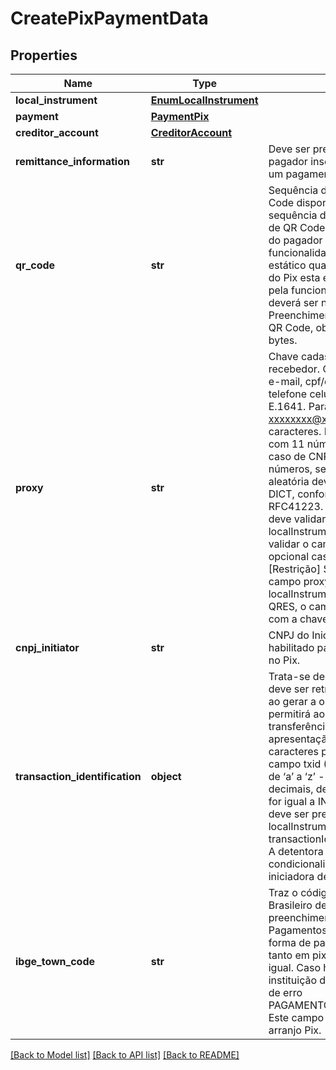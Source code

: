 # CreatePixPaymentData

## Properties
Name | Type | Description | Notes
------------ | ------------- | ------------- | -------------
**local_instrument** | [**EnumLocalInstrument**](EnumLocalInstrument.md) |  | 
**payment** | [**PaymentPix**](PaymentPix.md) |  | 
**creditor_account** | [**CreditorAccount**](CreditorAccount.md) |  | 
**remittance_information** | **str** | Deve ser preenchido sempre que o usuário pagador inserir alguma informação adicional em um pagamento, a ser enviada ao recebedor.  | [optional] 
**qr_code** | **str** | Sequência de caracteres que corresponde ao QR Code disponibilizado para o pagador. É a sequência de caracteres que seria lida pelo leitor de QR Code, e deve propiciar o retorno dos dados do pagador após consulta na DICT. Essa funcionalidade é possível tanto para QR Code estático quanto para QR Code dinâmico. No arranjo do Pix esta é a mesma sequência gerada e/ou lida pela funcionalidade Pix Copia e Cola. Este campo deverá ser no formato UTF-8. [Restrição] Preenchimento obrigatório para pagamentos por QR Code, observado o tamanho máximo de 512 bytes.  | [optional] 
**proxy** | **str** | Chave cadastrada no DICT pertencente ao recebedor. Os tipos de chaves podem ser: telefone, e-mail, cpf/cnpj ou chave aleatória. No caso de telefone celular deve ser informado no padrão E.1641. Para e-mail deve ter o formato xxxxxxxx@xxxxxxx.xxx(.xx) e no máximo 77 caracteres. No caso de CPF deverá ser informado com 11 números, sem pontos ou traços. Para o caso de CNPJ deverá ser informado com 14 números, sem pontos ou traços. No caso de chave aleatória deve ser informado o UUID gerado pelo DICT, conforme formato especificado na RFC41223. Se informado, a detentora da conta deve validar o proxy no DICT quando localInstrument for igual a DICT, QRDN ou QRES e validar o campo creditorAccount. Esta validação é opcional caso o localInstrument for igual a INIC. [Restrição] Se localInstrument for igual a MANU, o campo proxy não deve ser preenchido. Se localInstrument for igual INIC, DICT, QRDN ou QRES, o campo proxy deve ser sempre preenchido com a chave Pix.  | [optional] 
**cnpj_initiator** | **str** | CNPJ do Iniciador de Pagamento devidamente habilitado para a prestação de Serviço de Iniciação no Pix. | 
**transaction_identification** | **object** | Trata-se de um identificador de transação que deve ser retransmitido intacto pelo PSP do pagador ao gerar a ordem de pagamento. Essa informação permitirá ao recebedor identificar e correlacionar a transferência, quando recebida, com a apresentação das instruções ao pagador. Os caracteres permitidos no contexto do Pix para o campo txid (EMV 62-05) são: - Letras minúsculas, de ‘a’ a ‘z’ - Letras maiúsculas, de ‘A’ a ‘z’ - Dígitos decimais, de ‘0’ a ‘9’  [Restrição] Se localInstrument for igual a INIC, o campo transactionIdentification deve ser preenchido obrigatoriamente. Se localInstrument for igual a MANU ou DICT, o campo transactionIdentification não deve ser preenchido. A detentora de conta deve validar se a condicionalidade do campo foi atendida pela iniciadora de pagamento.  | [optional] 
**ibge_town_code** | **str** | Traz o código da cidade segundo o IBGE (Instituto Brasileiro de Geografia e Estatística). Para o preenchimento deste campo, o Iniciador de Pagamentos deve seguir a orientação do arranjo da forma de pagamento. O preenchimento do campo tanto em pix/payments quanto /consents deve ser igual. Caso haja divergência dos valores, a instituição deve retornar HTTP 422 com o código de erro PAGAMENTO_DIVERGENTE_DO_CONSENTIMENTO. Este campo faz referência ao campo CodMun do arranjo Pix.  | [optional] 

[[Back to Model list]](../README.md#documentation-for-models) [[Back to API list]](../README.md#documentation-for-api-endpoints) [[Back to README]](../README.md)

